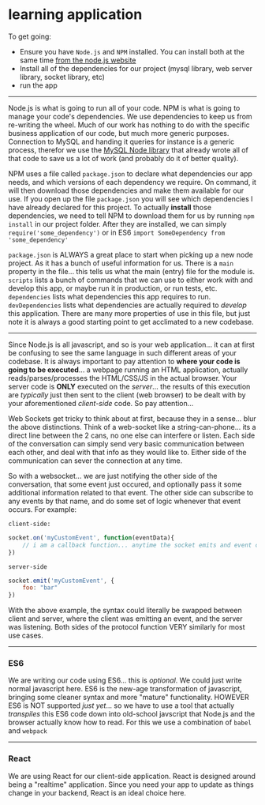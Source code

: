# learning application

To get going:

* Ensure you have `Node.js` and `NPM` installed.  You can install both at the same time [from the node.js website](https://nodejs.org/en/)
* Install all of the dependencies for our project (mysql library, web server library, socket library, etc)
* run the app

---

Node.js is what is going to run all of your code.  NPM is what is going to manage your
code's dependencies.  We use dependencies to keep us from re-writing the wheel.  Much of our work has nothing to do with the specific business application of our code, but much more generic purposes.  Connection to MySQL and handing it queries for instance is a generic process, therefor we use the [MySQL Node library](https://github.com/mysqljs/mysql) that already wrote all of that code to save us a lot of work (and probably do it of better quality).

NPM uses a file called `package.json` to declare what dependencies our app needs, and which versions of each dependency we require.  On command, it will then download those dependencies and make them available for our use.  If you open up the file `package.json` you will see which dependencies I have already declared for this project.  To actually **install** those dependencies, we need to tell NPM to download them for us by running `npm install` in our project folder.  After they are installed, we can simply `require('some_dependency')` or in ES6 `import SomeDependency from 'some_dependency'`

`package.json` is ALWAYS a great place to start when picking up a new node project.  As it has a bunch of useful information for us.  There is a `main` property in the file... this tells us what the main (entry) file for the module is.  `scripts` lists a bunch of commands that we can use to either work with and develop this app, or maybe run it in production, or run tests, etc.  `dependencies` lists what dependencies this app requires to run.  `devDependencies` lists what dependencies are actually required to *develop* this application.  There are many more properties of use in this file, but just note it is always a good starting point to get acclimated to a new codebase.

---

Since Node.js is all javascript, and so is your web application... it can at first be confusing to see the same language in such different areas of your codebase.  It is always important to pay attention to **where your code is going to be executed**... a webpage running an HTML application, actually reads/parses/processes the HTML/CSS/JS in the actual browser.  Your server code is **ONLY** executed on the *server*... the results of this execution are *typically* just then sent to the client (web browser) to be dealt with by your aforementioned *client-side* code.  So pay attention...

Web Sockets get tricky to think about at first, because they in a sense... blur the above distinctions.  Think of a web-socket like a string-can-phone... its a direct line between the 2 cans, no one else can interfere or listen.  Each side of the conversation can simply send very basic communication between each other, and deal with that info as they would like to.  Either side of the communication can sever the connection at any time.

So with a websocket... we are just notifying the other side of the conversation, that some event just occured, and optionally pass it some additional information related to that event.  The other side can subscribe to any events by that name, and do some set of logic whenever that event occurs.  For example:

`client-side:`
```js
socket.on('myCustomEvent', function(eventData){
	// i am a callback function... anytime the socket emits and event called `myCustomEvent` this function will be run, and be passed any data sent by the server along with this event.
})
```

`server-side`
```js
socket.emit('myCustomEvent', {
	foo: "bar"
})
```

With the above example, the syntax could literally be swapped between client and server, where the client was emitting an event, and the server was listening.  Both sides of the protocol function VERY similarly for most use cases.

---

### ES6

We are writing our code using ES6... this is *optional*.  We could just write normal javascript here.  ES6 is the new-age transformation of javascript, bringing some cleaner syntax and more "mature" functionality.  HOWEVER ES6 is NOT supported *just yet*... so we have to use a tool that actually *transpiles* this ES6 code down into old-school javscript that Node.js and the browser actually know how to read.  For this we use a combination of `babel` and `webpack`

---

### React

We are using React for our client-side application.  React is designed around being a "realtime" application.  Since you need your app to update as things change in your backend, React is an ideal choice here.